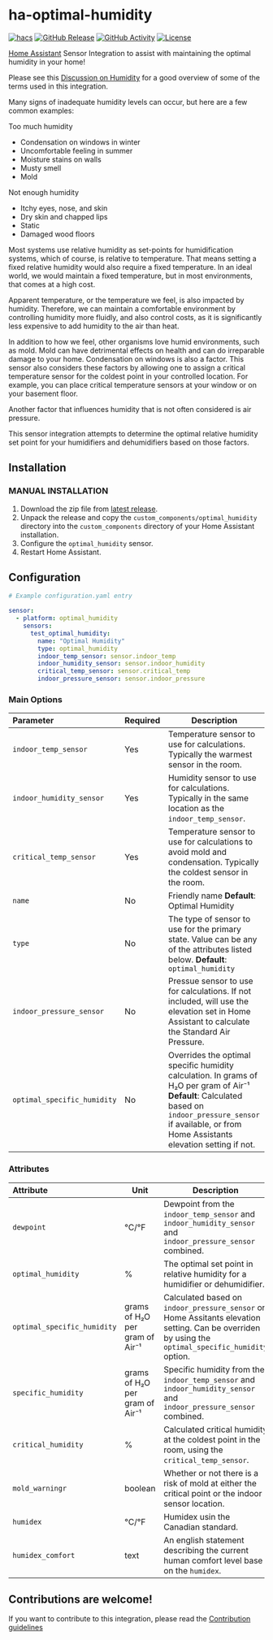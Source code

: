 # ha-optimal-humidity

[![hacs][hacsbadge]][hacs]
[![GitHub Release][releases-shield]][releases]
[![GitHub Activity][commits-shield]][commits]
[![License][license-shield]](LICENSE)

[Home Assistant](https:/home-assistant.io) Sensor Integration to assist with maintaining the optimal humidity in your home!

Please see this [Discussion on Humidity](https://www.weather.gov/lmk/humidity) for a good overview of some of the terms used in this integration.

Many signs of inadequate humidity levels can occur, but here are a few common examples:

Too much humidity
* Condensation on windows in winter
* Uncomfortable feeling in summer
* Moisture stains on walls
* Musty smell
* Mold

Not enough humidity
* Itchy eyes, nose, and skin
* Dry skin and chapped lips
* Static
* Damaged wood floors

Most systems use relative humidity as set-points for humidification systems, which of course, is relative to temperature.  That means setting a fixed relative humidity would also require a fixed temperature.  In an ideal world, we would maintain a fixed temperature, but in most environments, that comes at a high cost.

Apparent temperature, or the temperature we feel, is also impacted by humidity.  Therefore, we can maintain a comfortable environment by controlling humidity more fluidly, and also control costs, as it is significantly less expensive to add humidity to the air than heat.

In addition to how we feel, other organisms love humid environments, such as mold.  Mold can have detrimental effects on health and can do irreparable damage to your home.  Condensation on windows is also a factor. This sensor also considers these factors by allowing one to assign a critical temperature sensor for the coldest point in your controlled location.  For example, you can place critical temperature sensors at your window or on your basement floor.

Another factor that influences humidity that is not often considered is air pressure.

This sensor integration attempts to determine the optimal relative humidity set point for your humidifiers and dehumidifiers based on those factors.

## Installation

### MANUAL INSTALLATION

1. Download the zip file from
   [latest release](https://github.com/TheRealWaldo/ha-optimal-humidity/releases/latest).
2. Unpack the release and copy the `custom_components/optimal_humidity` directory into the `custom_components` directory of your Home Assistant installation.
3. Configure the `optimal_humidity` sensor.
4. Restart Home Assistant.

## Configuration

```yaml
# Example configuration.yaml entry

sensor:
  - platform: optimal_humidity
    sensors:
      test_optimal_humidity:
        name: "Optimal Humidity"
        type: optimal_humidity
        indoor_temp_sensor: sensor.indoor_temp
        indoor_humidity_sensor: sensor.indoor_humidity
        critical_temp_sensor: sensor.critical_temp
        indoor_pressure_sensor: sensor.indoor_pressure
```

### Main Options

|Parameter |Required|Description
|:---|---|---
| `indoor_temp_sensor` | Yes | Temperature sensor to use for calculations. Typically the warmest sensor in the room.
| `indoor_humidity_sensor` | Yes | Humidity sensor to use for calculations. Typically in the same location as the `indoor_temp_sensor`.
| `critical_temp_sensor` | Yes | Temperature sensor to use for calculations to avoid mold and condensation. Typically the coldest sensor in the room.
| `name` | No | Friendly name **Default**: Optimal Humidity
| `type` | No | The type of sensor to use for the primary state.  Value can be any of the attributes listed below. **Default**: `optimal_humidity`
| `indoor_pressure_sensor` | No | Pressue sensor to use for calculations.  If not included, will use the elevation set in Home Assistant to calculate the Standard Air Pressure.
| `optimal_specific_humidity` | No | Overrides the optimal specific humidity calculation.  In grams of H₂O per gram of Air⁻¹ **Default**: Calculated based on `indoor_pressure_sensor` if available, or from Home Assistants elevation setting if not.

### Attributes

|Attribute|Unit|Description
|:---|---|---
| `dewpoint` | °C/°F | Dewpoint from the `indoor_temp_sensor` and `indoor_humidity_sensor` and `indoor_pressure_sensor` combined.
| `optimal_humidity` | % | The optimal set point in relative humidity for a humidifier or dehumidifier.
| `optimal_specific_humidity` | grams of H₂O per gram of Air⁻¹ | Calculated based on `indoor_pressure_sensor` or Home Assitants elevation setting.  Can be overriden by using the `optimal_specific_humidity` option.
| `specific_humidity` | grams of H₂O per gram of Air⁻¹ | Specific humidity from the `indoor_temp_sensor` and `indoor_humidity_sensor` and `indoor_pressure_sensor` combined.
| `critical_humidity` | % | Calculated critical humidity at the coldest point in the room, using the `critical_temp_sensor`.
| `mold_warningr` | boolean | Whether or not there is a risk of mold at either the critical point or the indoor sensor location.
| `humidex` | °C/°F | Humidex usin the Canadian standard.
| `humidex_comfort` | text | An english statement describing the current human comfort level base on the `humidex`.

## Contributions are welcome!

If you want to contribute to this integration, please read the [Contribution guidelines](CONTRIBUTING.md)


[commits]: https://github.com/TheRealWaldo/ha-optimal-humidity/commits/main
[commits-shield]: https://img.shields.io/github/commit-activity/m/therealwaldo/ha-optimal-humidity?style=for-the-badge
[license-shield]: https://img.shields.io/github/license/therealwaldo/ha-optimal-humidity.svg?style=for-the-badge
[hacs]: https://github.com/custom-components/hacs
[hacsbadge]: https://img.shields.io/badge/HACS-Custom-orange.svg?style=for-the-badge
[releases-shield]: https://img.shields.io/github/v/release/therealwaldo/ha-optimal-humidity?include_prereleases&style=for-the-badge
[releases]: https://github.com/TheRealWaldo/ha-optimal-humidity/releases
